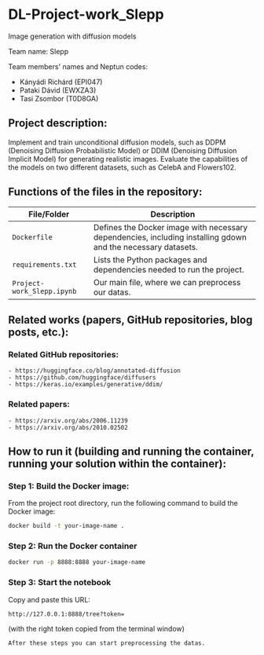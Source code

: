 # DL-Project-work_Slepp
Image generation with diffusion models

Team name: Slepp

Team members' names and Neptun codes: 
  - Kányádi Richárd (EPI047)
  - Pataki Dávid (EWXZA3)
  - Tasi Zsombor (T0D8GA)
  
## Project description:
  Implement and train unconditional diffusion models, such as DDPM (Denoising Diffusion Probabilistic Model) or DDIM (Denoising Diffusion Implicit Model) for generating realistic images. Evaluate the capabilities of the models on two different datasets, such as CelebA and Flowers102.

## Functions of the files in the repository:

  | File/Folder                   | Description                                                                 |
|-------------------------------|-----------------------------------------------------------------------------|
| `Dockerfile`                   | Defines the Docker image with necessary dependencies, including installing gdown and the necessary datasets. |
| `requirements.txt`             | Lists the Python packages and dependencies needed to run the project.       |
| `Project-work_Slepp.ipynb`       | Our main file, where we can preprocess our datas. |

## Related works (papers, GitHub repositories, blog posts, etc.):
  ### Related GitHub repositories:
    - https://huggingface.co/blog/annotated-diffusion
    - https://github.com/huggingface/diffusers
    - https://keras.io/examples/generative/ddim/

  ### Related papers:
    - https://arxiv.org/abs/2006.11239
    - https://arxiv.org/abs/2010.02502


## How to run it (building and running the container, running your solution within the container):

### Step 1:  **Build the Docker image:**
  From the project root directory, run the following command to build the Docker image:
   ```bash
   docker build -t your-image-name .
   ```
### Step 2: **Run the Docker container**
  ```bash
  docker run -p 8888:8888 your-image-name
  ```
### Step 3: **Start the notebook**
  Copy and paste this URL:
```bash
http://127.0.0.1:8888/tree?token=
```
(with the right token copied from the terminal window)

`After these steps you can start preprocessing the datas.`
